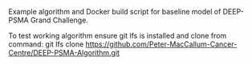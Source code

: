 Example algorithm and Docker build script for baseline model of DEEP-PSMA Grand Challenge.


To test working algorithm ensure git lfs is installed and clone from command:
git lfs clone https://github.com/Peter-MacCallum-Cancer-Centre/DEEP-PSMA-Algorithm.git

